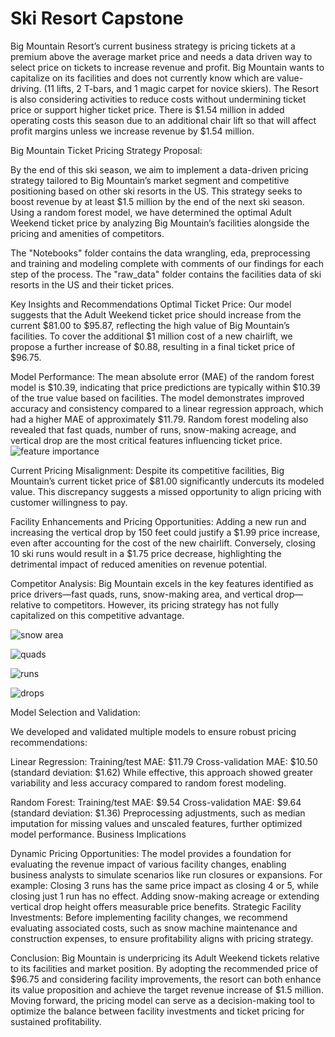 # Ski Resort Capstone


Big Mountain Resort’s current business strategy is pricing tickets at a premium above the average market price and needs a data driven way to select price on tickets to increase revenue and profit. Big Mountain wants to capitalize on its facilities and does not currently know which are value-driving. (11 lifts, 2 T-bars, and 1 magic carpet for novice skiers). The Resort is also considering activities to reduce costs without undermining ticket price or support higher ticket price. There is $1.54 million in added operating costs this season due to an additional chair lift so that will affect profit margins unless we increase revenue by $1.54 million.



Big Mountain Ticket Pricing Strategy Proposal:

By the end of this ski season, we aim to implement a data-driven pricing strategy tailored to Big Mountain’s market segment and competitive positioning based on other ski resorts in the US. This strategy seeks to boost revenue by at least $1.5 million by the end of the next ski season. Using a random forest model, we have determined the optimal Adult Weekend ticket price by analyzing Big Mountain’s facilities alongside the pricing and amenities of competitors.

The "Notebooks" folder contains the data wrangling, eda, preprocessing and training and modeling complete with comments of our findings for each step of the process.
The "raw_data" folder contains the facilities data of ski resorts in the US and their ticket prices.


Key Insights and Recommendations
Optimal Ticket Price:
Our model suggests that the Adult Weekend ticket price should increase from the current $81.00 to $95.87, reflecting the high value of Big Mountain’s facilities. To cover the additional $1 million cost of a new chairlift, we propose a further increase of $0.88, resulting in a final ticket price of $96.75.

Model Performance:
The mean absolute error (MAE) of the random forest model is $10.39, indicating that price predictions are typically within $10.39 of the true value based on facilities.
The model demonstrates improved accuracy and consistency compared to a linear regression approach, which had a higher MAE of approximately $11.79.
Random forest modeling also revealed that fast quads, number of runs, snow-making acreage, and vertical drop are the most critical features influencing ticket price.
![feature importance](https://github.com/cathilo/Ski-Resort-Capstone/blob/master/FeatureImportances.png?raw=true)


Current Pricing Misalignment:
Despite its competitive facilities, Big Mountain’s current ticket price of $81.00 significantly undercuts its modeled value. This discrepancy suggests a missed opportunity to align pricing with customer willingness to pay.

Facility Enhancements and Pricing Opportunities:
Adding a new run and increasing the vertical drop by 150 feet could justify a $1.99 price increase, even after accounting for the cost of the new chairlift.
Conversely, closing 10 ski runs would result in a $1.75 price decrease, highlighting the detrimental impact of reduced amenities on revenue potential.

Competitor Analysis:
Big Mountain excels in the key features identified as price drivers—fast quads, runs, snow-making area, and vertical drop—relative to competitors. However, its pricing strategy has not fully capitalized on this competitive advantage.

![snow area](https://github.com/cathilo/Ski-Resort-Capstone/blob/master/Snowarea.png?raw=true)

![quads](https://github.com/cathilo/Ski-Resort-Capstone/blob/master/FastQuads.png?raw=true)

![runs](https://github.com/cathilo/Ski-Resort-Capstone/blob/master/runs.png?raw=true)

![drops](https://github.com/cathilo/Ski-Resort-Capstone/blob/master/verticaldrops.png?raw=true)

Model Selection and Validation:


We developed and validated multiple models to ensure robust pricing recommendations:

Linear Regression:
Training/test MAE: $11.79
Cross-validation MAE: $10.50 (standard deviation: $1.62)
While effective, this approach showed greater variability and less accuracy compared to random forest modeling.

Random Forest:
Training/test MAE: $9.54
Cross-validation MAE: $9.64 (standard deviation: $1.36)
Preprocessing adjustments, such as median imputation for missing values and unscaled features, further optimized model performance.
Business Implications

Dynamic Pricing Opportunities:
The model provides a foundation for evaluating the revenue impact of various facility changes, enabling business analysts to simulate scenarios like run closures or expansions. For example:
Closing 3 runs has the same price impact as closing 4 or 5, while closing just 1 run has no effect.
Adding snow-making acreage or extending vertical drop height offers measurable price benefits.
Strategic Facility Investments:
Before implementing facility changes, we recommend evaluating associated costs, such as snow machine maintenance and construction expenses, to ensure profitability aligns with pricing strategy.


Conclusion:
Big Mountain is underpricing its Adult Weekend tickets relative to its facilities and market position. By adopting the recommended price of $96.75 and considering facility improvements, the resort can both enhance its value proposition and achieve the target revenue increase of $1.5 million. Moving forward, the pricing model can serve as a decision-making tool to optimize the balance between facility investments and ticket pricing for sustained profitability.
